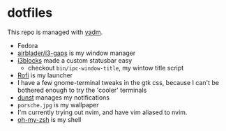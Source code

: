 # dotfiles
This repo is managed with [yadm](https://github.com/TheLocehiliosan/yadm).

* Fedora
* [airblader/i3-gaps](https://github.com/Airblader/i3/) is my window manager
* [i3blocks](https://github.com/vivien/i3blocks/) made a custom statusbar easy
  * checkout `bin/ipc-window-title`, my wintow title script
* [Rofi](https://github.com/DaveDavenport/rofi) is my launcher
* I have a few gnome-terminal tweaks in the gtk css, because I can't be bothered enough to try the 'cooler' terminals
* [dunst](https://github.com/knopwob/dunst) manages my notifications
* `porsche.jpg` is my wallpaper
* I'm currently trying out nvim, and have vim aliased to nvim. 
* [oh-my-zsh](http://ohmyz.sh/) is my shell
